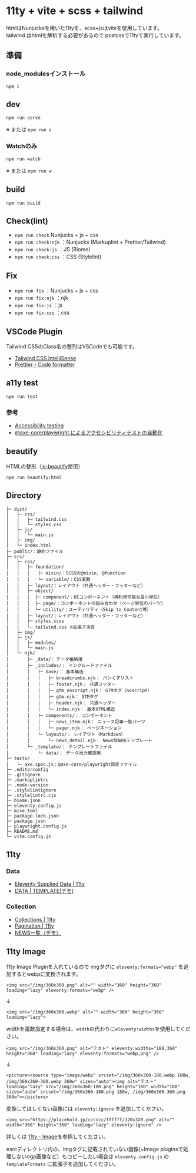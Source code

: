 # 11ty + vite + scss + tailwind
htmlはNunjucksを用いた11tyを、scss+jsはviteを使用しています。  
tailwind はhtmlを解析する必要があるので postcssで11tyで実行しています。  



## 準備
### node_modulesインストール
```
npm i
```

## dev
```
npm run serve
```
※ または `npm run s`

### Watchのみ
```
npm run watch
```
※ または `npm run w`

## build
```
npm run build
```
## Check(lint)
- `npm run check` Nunjucks + js + css
- `npm run check:njk` ：Nunjucks (Markuplint + Prettier/Tailwind)
- `npm run check:js` ：JS (Biome)
- `npm run check:css` ：CSS (Stylelint)

## Fix
- `npm run fix` ：Nunjucks + js + css
- `npm run fix:njk` ：njk
- `npm run fix:js` ：js
- `npm run fix:css` ：css

## VSCode Plugin
Tailwind CSSのClass名の整列はVSCodeでも可能です。

- [Tailwind CSS IntelliSense](https://marketplace.visualstudio.com/items?itemName=bradlc.vscode-tailwindcss)
- [Prettier - Code formatter](https://marketplace.visualstudio.com/items?itemName=esbenp.prettier-vscode)

## a11y test
```
npm run test
```
### 参考
- [Accessibility testing](https://playwright.dev/docs/accessibility-testing)
- [@axe-core/playwright によるアクセシビリティテストの自動化](https://azukiazusa.dev/blog/axe-core-playwright/)

## beautify
HTMLの整形（[js-beautify](https://github.com/beautify-web/js-beautify)使用）
```
npm run beautify:html
```

## Directory
```
├─ dist/
│   ├─ css/
│   │   ├─ tailwind.css
│   │   └─ styles.css
│   ├─ js/
│   │   └─ main.js
│   ├─ img/
│   └─ index.html
├─ public/：静的ファイル
├─ src/
│   ├─ css/
│   │   ├─ foundation/
│   │   │   ├─ mixin/：SCSSの@mixin, @function
│   │   │   └─ variable/：CSS変数
│   │   ├─ layout/：レイアウト（共通ヘッダー・フッターなど）
│   │   ├─ object/
│   │   │  ├─ component/：UIコンポーネント（再利用可能な最小単位）
│   │   │  ├─ page/：コンポーネントの組み合わせ（ページ単位のパーツ）
│   │   │  └─ utility/：ユーティリティ（Skip to Content等）
│   │   ├─ layout/：レイアウト（共通ヘッダー・フッターなど）
│   │   ├─ styles.scss
│   │   └─ tailwind.css ※拡張子注意
│   ├─ img/
│   ├─ js/
│   │   ├─ modules/
│   │   └─ main.js
│   └─ njk/
│       ├─ _data/: データ格納用
│       ├─ _includes/： インクルードファイル
│       │   ├─ base/： 基本構造
│       │   │   ├─ breadcrumbs.njk： パンくずリスト
│       │   │   ├─ footer.njk： 共通フッター
│       │   │   ├─ gtm_noscript.njk： GTMタグ（noscript）
│       │   │   ├─ gtm.njk： GTMタグ
│       │   │   ├─ header.njk： 共通ヘッダー
│       │   │   └─ index.njk： 基本HTML構造
│       │   ├─ components/： コンポーネント
│       │   │   ├─ news_item.njk： ニュース記事一覧パーツ
│       │   │   └─ pager.njk： ページネーション
│       │   └─ layouts/： レイアウト（Markdown）
│       │       └─ news_detail.njk： News詳細用テンプレート
│       └─ _template/： テンプレートファイル
│           └─ data/： データ出力確認用
├─ tests/
│   └─ axe.spec.js：@axe-core/playwright設定ファイル
├─ .editorconfig
├─ .gitignore
├─ .markuplintrc
├─ .node-version
├─ .stylelintignore
├─ .stylelintrc.cjs
├─ biome.json
├─ eleventy.config.js
├─ mise.toml
├─ package-lock.json
├─ package.json
├─ playwright.config.js
├─ README.md
└─ vite.config.js
```
## 11ty

### Data
- [Eleventy Supplied Data | 11ty](https://www.11ty.dev/docs/data-eleventy-supplied/)
- [DATA | TEMPLATE(デモ)](http://localhost:8080/_template/data/)

### Collection
- [Collections | 11ty](https://www.11ty.dev/docs/collections/)
- [Pagination | 11ty](https://www.11ty.dev/docs/pagination/)
- [NEWS一覧（デモ）](http://localhost:8080/news/)

## 11ty Image
11ty Image Pluginを入れているので imgタグに `eleventy:formats="webp"` を追加するとwebpに変換されます。

```
<img src="/img/360x360.png" alt="" width="360" height="360" loading="lazy" eleventy:formats="webp" />
```
↓
```
<img src="/img/360x360.webp" alt="" width="360" height="360" loading="lazy">
```

widthを複数指定する場合は、`width`の代わりに`eleventy:widths`を使用してください。
```
<img src="/img/360x360.png" alt="テスト" eleventy:widths="180,360" height="360" loading="lazy" eleventy:formats="webp,png" />
```
↓
```
<picture><source type="image/webp" srcset="/img/360x360-180.webp 180w, /img/360x360-360.webp 360w" sizes="auto"><img alt="テスト" loading="lazy" src="/img/360x360-180.png" height="180" width="180" sizes="auto" srcset="/img/360x360-180.png 180w, /img/360x360-360.png 360w"></picture>
```

変換してほしくない画像には `eleventy:ignore` を追加してください。
```
<img src="https://placehold.jp/cccccc/ffffff/320x320.png" alt="" width="360" height="360" loading="lazy" eleventy:ignore" />
```

詳しくは [11ty - Image](https://www.11ty.dev/docs/plugins/image/)を参照してください。

※srcディレクトリ内の、imgタグに記載されていない画像(=Image pluginsで処理しないogp画像など）もコピーしたい場合は `eleventy.config.js` の `templateFormats` に拡張子を追加してください。
